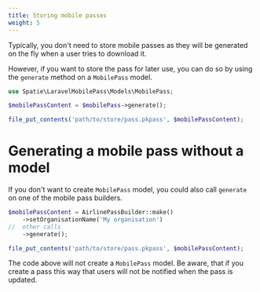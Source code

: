 ```yaml
---
title: Storing mobile passes
weight: 5
---
```


Typically, you don't need to store mobile passes as they will be generated on the fly when a user tries to download it.

However, if you want to store the pass for later use, you can do so by using the `generate` method on a `MobilePass` model.

```php
use Spatie\LaravelMobilePass\Models\MobilePass;

$mobilePassContent = $mobilePass->generate();

file_put_contents('path/to/store/pass.pkpass', $mobilePassContent);
```

# Generating a mobile pass without a model

If you don't want to create `MobilePass` model, you could also call `generate` on one of the mobile pass builders.

```php
$mobilePassContent = AirlinePassBuilder::make()
    ->setOrganisationName('My organisation')
//  other calls
    ->generate();

file_put_contents('path/to/store/pass.pkpass', $mobilePassContent);
```

The code above will not create a `MobilePass` model. Be aware, that if you create a pass this way that users will not be notified when the pass is updated.
